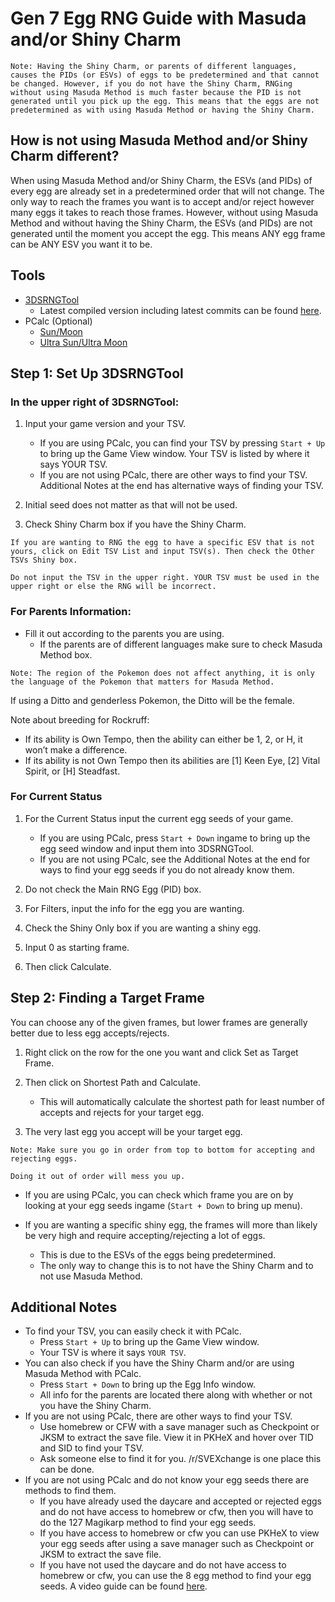 # Gen 7 Egg RNG Guide with Masuda and/or Shiny Charm

```
Note: Having the Shiny Charm, or parents of different languages, causes the PIDs (or ESVs) of eggs to be predetermined and that cannot be changed. However, if you do not have the Shiny Charm, RNGing without using Masuda Method is much faster because the PID is not generated until you pick up the egg. This means that the eggs are not predetermined as with using Masuda Method or having the Shiny Charm.
```

## How is not using Masuda Method and/or Shiny Charm different?
When using Masuda Method and/or Shiny Charm, the ESVs (and PIDs) of every egg are already set in a predetermined order that will not change. The only way to reach the frames you want is to accept and/or reject however many eggs it takes to reach those frames. However, without using Masuda Method and without having the Shiny Charm, the ESVs (and PIDs) are not generated until the moment you accept the egg. This means ANY egg frame can be ANY ESV you want it to be.


## Tools
- [3DSRNGTool](https://github.com/wwwwwwzx/3DSRNGTool/releases)
    - Latest compiled version including latest commits can be found [here](https://ci.appveyor.com/project/wwwwwwzx/3dsrngtool/build/artifacts).
- PCalc (Optional)
    - [Sun/Moon](https://gbatemp.net/threads/wip-pokecalcntr-iv-and-nature-overlay-plugin-for-sun-and-moon.460524/)
    - [Ultra Sun/Ultra Moon](https://gbatemp.net/threads/pcalc-usum-the-rng-plugin-for-ultra-sun-and-ultra-moon.489643/)

## Step 1: Set Up 3DSRNGTool

### In the upper right of 3DSRNGTool:
1. Input your game version and your TSV.
    - If you are using PCalc, you can find your TSV by pressing `Start + Up` to bring up the Game View window. Your TSV is listed by where it says YOUR TSV.
    - If you are not using PCalc, there are other ways to find your TSV. Additional Notes at the end has alternative ways of finding your TSV.

2. Initial seed does not matter as that will not be used.
3. Check Shiny Charm box if you have the Shiny Charm.

```
If you are wanting to RNG the egg to have a specific ESV that is not yours, click on Edit TSV List and input TSV(s). Then check the Other TSVs Shiny box.

Do not input the TSV in the upper right. YOUR TSV must be used in the upper right or else the RNG will be incorrect.
```

### For Parents Information:
- Fill it out according to the parents you are using.
    - If the parents are of different languages make sure to check Masuda Method box.

```
Note: The region of the Pokemon does not affect anything, it is only the language of the Pokemon that matters for Masuda Method.
```

If using a Ditto and genderless Pokemon, the Ditto will be the female.


Note about breeding for Rockruff:

  - If its ability is Own Tempo, then the ability can either be 1, 2, or H, it won’t make a difference.
  - If its ability is not Own Tempo then its abilities are [1] Keen Eye, [2] Vital Spirit, or [H] Steadfast.

### For Current Status
1. For the Current Status input the current egg seeds of your game.
    - If you are using PCalc, press `Start + Down` ingame to bring up the egg seed window and input them into 3DSRNGTool.
    - If you are not using PCalc, see the Additional Notes at the end for ways to find your egg seeds if you do not already know them.

2. Do not check the Main RNG Egg (PID) box.

3. For Filters, input the info for the egg you are wanting.

4. Check the Shiny Only box if you are wanting a shiny egg.

5. Input 0 as starting frame.

6. Then click Calculate.

## Step 2: Finding a Target Frame
You can choose any of the given frames, but lower frames are generally better due to less egg accepts/rejects.

1. Right click on the row for the one you want and click Set as Target Frame.

2. Then click on Shortest Path and Calculate.
    - This will automatically calculate the shortest path for least number of accepts and rejects for your target egg.

3. The very last egg you accept will be your target egg.

```
Note: Make sure you go in order from top to bottom for accepting and rejecting eggs.

Doing it out of order will mess you up.
```

- If you are using PCalc, you can check which frame you are on by looking at your egg seeds ingame (`Start + Down` to bring up menu).

- If you are wanting a specific shiny egg, the frames will more than likely be very high and require accepting/rejecting a lot of eggs.
    - This is due to the ESVs of the eggs being predetermined.
    - The only way to change this is to not have the Shiny Charm and to not use Masuda Method.


## Additional Notes
- To find your TSV, you can easily check it with PCalc.
    - Press `Start + Up` to bring up the Game View window.
    - Your TSV is where it says `YOUR TSV`.
- You can also check if you have the Shiny Charm and/or are using Masuda Method with PCalc.
    - Press `Start + Down` to bring up the Egg Info window.
    - All info for the parents are located there along with whether or not you have the Shiny Charm.
- If you are not using PCalc, there are other ways to find your TSV.
    - Use homebrew or CFW with a save manager such as Checkpoint or JKSM to extract the save file. View it in PKHeX and hover over TID and SID to find your TSV.
    - Ask someone else to find it for you. /r/SVEXchange is one place this can be done.
- If you are not using PCalc and do not know your egg seeds there are methods to find them.
    - If you have already used the daycare and accepted or rejected eggs and do not have access to homebrew or cfw, then you will have to do the 127 Magikarp method to find your egg seeds.
    - If you have access to homebrew or cfw you can use PKHeX to view your egg seeds after using a save manager such as Checkpoint or JKSM to extract the save file.
    - If you have not used the daycare and do not have access to homebrew or cfw, you can use the 8 egg method to find your egg seeds. A video guide can be found [here](https://www.youtube.com/watch?v=s9gAofeULLA).
